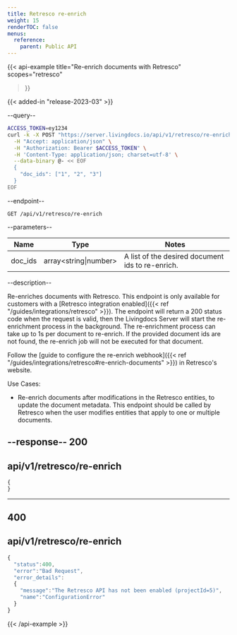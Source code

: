 ```yaml
---
title: Retresco re-enrich
weight: 15
renderTOC: false
menus:
  reference:
    parent: Public API
---
```


{{< api-example
  title="Re-enrich documents with Retresco"
  scopes="retresco"
>}}

{{< added-in "release-2023-03" >}}

--query--
```bash
ACCESS_TOKEN=ey1234
curl -k -X POST "https://server.livingdocs.io/api/v1/retresco/re-enrich" \
  -H "Accept: application/json" \
  -H "Authorization: Bearer $ACCESS_TOKEN" \
  -H 'Content-Type: application/json; charset=utf-8' \
  --data-binary @- << EOF
  {
    "doc_ids": ["1", "2", "3"]
  }
EOF
```

--endpoint--
```
GET /api/v1/retresco/re-enrich
```

--parameters--

|Name|Type|Notes|
|-|-|-|
|doc_ids|array\<string\|number\>|A list of the desired document ids to re-enrich.|

--description--

Re-enriches documents with Retresco. This endpoint is only available for customers with a [Retresco integration enabled]({{< ref "/guides/integrations/retresco" >}}). The endpoint will return a 200 status code when the request is valid, then the Livingdocs Server will start the re-enrichment process in the background. The re-enrichment process can take up to 1s per document to re-enrich. If the provided document ids are not found, the re-enrich job will not be executed for that document.

Follow the [guide to configure the re-enrich webhook]({{< ref "/guides/integrations/retresco#re-enrich-documents" >}}) in Retresco's website.

Use Cases:

- Re-enrich documents after modifications in the Retresco entities, to update the document metadata. This endpoint should be called by Retresco when the user modifies entities that apply to one or multiple documents.

--response--
200
---
api/v1/retresco/re-enrich
---
```js
{
}
```
-----
400
---
api/v1/retresco/re-enrich
---
```js
{
  "status":400,
  "error":"Bad Request",
  "error_details":
  {
    "message":"The Retresco API has not been enabled (projectId=5)",
    "name":"ConfigurationError"
  }
}
```

{{< /api-example >}}
